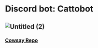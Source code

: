# Discord bot: Cattobot

## ![Untitled (2)](https://user-images.githubusercontent.com/71994650/140589693-f1c3151f-a60d-4844-9edc-fb8b033ce400.png)

### [Cowsay Repo](https://github.com/piuccio/cowsay)
